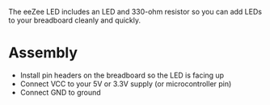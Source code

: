 The eeZee LED includes an LED and 330-ohm resistor so you can add LEDs to your breadboard cleanly and quickly.

# Assembly #

  * Install pin headers on the breadboard so the LED is facing up
  * Connect VCC to your 5V or 3.3V supply (or microcontroller pin)
  * Connect GND to ground